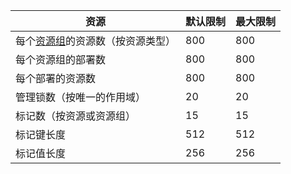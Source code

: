 资源|默认限制|最大限制
---|---|---
每个[资源组](/documentation/articles/resource-group-overview)的资源数（按资源类型）|800|800
每个资源组的部署数|800|800
每个部署的资源数|800|800
管理锁数（按唯一的作用域）|20|20
标记数（按资源或资源组）|15|15
标记键长度|512|512
标记值长度|256|256

<!---HONumber=Mooncake_1207_2015-->